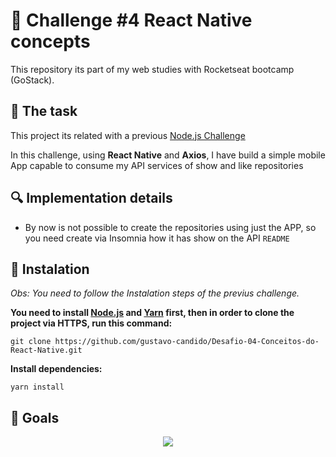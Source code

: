 # :rocket: Challenge #4 React Native concepts
This repository its part of my web studies with Rocketseat bootcamp (GoStack).

## :pushpin: The task ##
This project its related with a previous [Node.js Challenge](https://github.com/gustavo-candido/Desafio-02-Conceitos-do-Node.js)

In this challenge, using __React Native__ and __Axios__, I have build a simple mobile App capable to consume my API services
of show and like repositories


## :mag: Implementation details ##

- By now is not possible to create the repositories using just the APP, so you need create via Insomnia how it has 
show on the API `README`

## :wrench: Instalation ##
<em>Obs: You need to follow the Instalation steps of the previus challenge.</em>

**You need to install [Node.js](https://nodejs.org/en/download/)
and [Yarn](https://yarnpkg.com/) first, then in order to clone the project via HTTPS, run this command:**

```git clone https://github.com/gustavo-candido/Desafio-04-Conceitos-do-React-Native.git```


**Install dependencies:**

```yarn install```

## :checkered_flag: Goals ##

<p align="center"> 
<img src="https://github.com/gustavo-candido/Desafio-04-Conceitos-do-React-Native/blob/master/WhatsApp-Video-2020-05-20-at-133.gif">
</p>

